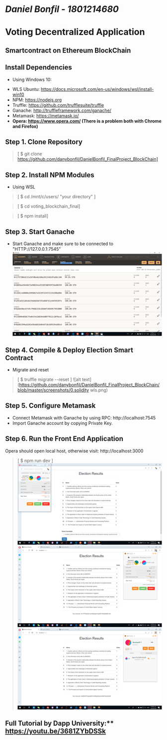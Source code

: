 # ***Daniel Bonfil - 1801214680***

# Voting Decentralized Application 
## Smartcontract on Ethereum BlockChain

## Install Dependencies
* Using Windows 10:
- WLS Ubuntu: https://docs.microsoft.com/en-us/windows/wsl/install-win10
- NPM: https://nodejs.org
- Truffle: https://github.com/trufflesuite/truffle
- Ganache: http://truffleframework.com/ganache/
- Metamask: https://metamask.io/
- **Opera: https://www.opera.com/  (There is a problem both with Chrome and Firefox)**

## Step 1. Clone Repository
> [ $ git clone https://github.com/danybonfil/DanielBonfil_FinalProject_BlockChain]

## Step 2. Install NPM Modules
* Using WSL
> [ $ cd /mnt/c/users/ "your directory" ]

> [ $ cd voting_blockchain_final]

> [ $ npm install]

## Step 3. Start Ganache
* Start Ganache and make sure to be connected to "HTTP://127.0.0.1:7545"
![alt text](https://github.com/danybonfil/DanielBonfil_FinalProject_BlockChain/blob/master/screenshots/1.ganache.png)

## Step 4. Compile & Deploy Election Smart Contract
* Migrate and reset 
> [ $ truffle migrate --reset ]
![alt text](https://github.com/danybonfil/DanielBonfil_FinalProject_BlockChain/blob/master/screenshots/0.solidity wls.png)

## Step 5. Configure Metamask
- Connect Metamask with Ganache by using RPC: http://localhost:7545
- Import Ganache account by copying Private Key.

## Step 6. Run the Front End Application
Opera should open local host, otherwise visit: http://localhost:3000
> [ $ npm run dev ]
![alt text](https://github.com/danybonfil/DanielBonfil_FinalProject_BlockChain/blob/master/screenshots/2.vote1.png)
![alt text](https://github.com/danybonfil/DanielBonfil_FinalProject_BlockChain/blob/master/screenshots/3.voted.png)
![alt text](https://github.com/danybonfil/DanielBonfil_FinalProject_BlockChain/blob/master/screenshots/4.vote2.png)

## Full Tutorial by Dapp University:** https://youtu.be/3681ZYbDSSk
